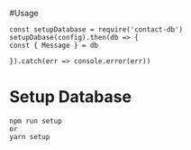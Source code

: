 #Usage
```
const setupDatabase = require('contact-db')
setupDabase(config).then(db => {
const { Message } = db

}).catch(err => console.error(err))
```

# Setup Database
```angular2html
npm run setup
or
yarn setup
```